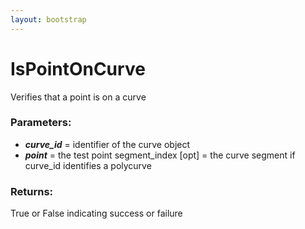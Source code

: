 ```yaml
---
layout: bootstrap
---
```


# IsPointOnCurve

Verifies that a point is on a curve
          

### Parameters:

- ***curve_id*** = identifier of the curve object
- ***point*** = the test point
segment_index [opt] = the curve segment if curve_id identifies a polycurve
        

### Returns:


True or False indicating success or failure
        


